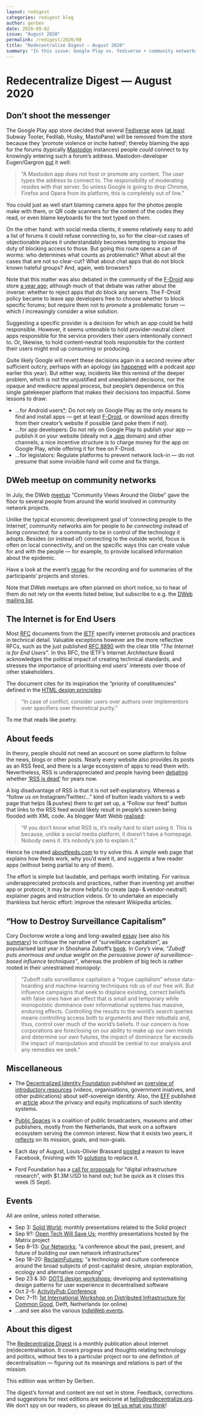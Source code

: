 ```yaml
---
layout: redigest
categories: redigest blog
author: gerben
date: 2020-09-02
issue: "August 2020"
permalink: /redigest/2020/08
title: "Redecentralize Digest — August 2020"
summary: "In this issue: Google Play vs. fediverse • community networks meetup • about feeds • etc."
---
```


Redecentralize Digest — August 2020
===================================


## Don’t shoot the messenger

The Google Play app store decided that several [Fediverse][] apps ([at least][] Subway Tooter, Fedilab, Husky, MastoPane) will be removed from the store because they ‘promote violence or incite hatred’; thereby blaming the app for the forums (typically [Mastodon][] instances) people *could* connect to by knowingly entering such a forum’s address. Mastodon-developer Eugen/Gargron [put][] it well:

> “A Mastodon app does not host or promote any content. The user types the address to connect to. The responsibility of moderating resides with that server. So unless Google is going to drop Chrome, Firefox and Opera from its platform, this is completely out of line.”

You could just as well start blaming camera apps for the photos people make with them, or QR code scanners for the content of the codes they read, or even blame keyboards for the text typed on them.

On the other hand: with social media clients, it seems relatively easy to add a list of forums it could refuse connecting to, so for the clear-cut cases of objectionable places it understandably becomes tempting to impose the duty of blocking access to those. But going this route opens a can of worms: who determines what counts as problematic? What about all the cases that are not so clear-cut? What about chat apps that do not block known hateful groups? And, again, web browsers?

Note that this matter was also debated in the community of the [F-Droid][] app store [a year ago][]; although much of that debate was rather about the inverse: whether to reject apps that *do* block any servers. The F-Droid policy became to leave app developers free to choose whether to block specific forums; but require them not to *promote* a problematic forum — which I increasingly consider a wise solution.

Suggesting a specific provider is a decision for which an app could be held responsible. However, it seems untenable to hold provider-neutral client apps responsible for the service providers their users intentionally connect to. Or, likewise, to hold content-neutral tools responsible for the content their users might end up consuming or producing.

Quite likely Google will revert these decisions again in a second review after sufficient outcry, perhaps with an apology (as [happened][] with a podcast app earlier this year). But either way, incidents like this remind of the deeper problem, which is not the unjustified and unexplained decisions, nor the opaque and mediocre appeal process, but people’s dependence on this single gatekeeper platform that makes their decisions too impactful. Some lessons to draw:

- …for Android users<abbr title="PS for iOS users: your device won’t even *let* you install apps from other sources — either try jailbreak your way to freedom, or (much easier) get another device. (or hope that Epic’s current court case will change things)">*</abbr>: Do not rely on Google Play as the only means to find and install apps — get at least [F-Droid][], or download apps directly from their creator’s website if possible (and poke them if not).
- …for app developers: Do not rely on Google Play to publish your app — publish it on your website (ideally not a [.app][] domain) and other channels; a nice incentive structure is to charge money for the app on Google Play, while offering it for free on F-Droid.
- …for legislators: Regulate platforms to prevent network lock-in — do not presume that some invisible hand will come and fix things.

[fediverse]: https://en.wikipedia.org/wiki/Fediverse "The fediverse is the social network consisting of independently hosted community servers (‘instances’), that interact using (primarily) the ActivityPub protocol"
[at least]: https://subwaytooter.hatenadiary.jp/entry/2020/09/01/161533 "About deletion warning from Play store · たていす (tateisu) / Subway Tooter blog · 1 Sep 2020"
[Mastodon]: https://joinmastodon.org/ "Mastodon is software resembling Twitter, but federating like email, so the social network (‘fediverse’) spans across independent instances."
[put]: https://mastodon.social/@Gargron/104763985152619617
[F-Droid]: https://f-droid.org "“F-Droid is an installable catalogue of FOSS (Free and Open Source Software) applications for the Android platform”"
[a year ago]: https://redecentralize.org/redigest/2019/07#banning-gab-from-the-fediverse "See the ReDigest of July 2019, “Banning Gab from the fediverse”"
[happened]: https://www.androidcentral.com/google-suspends-podcast-addict-play-store-due-inflexible-reading-covid-19-policies "Podcast Addict suspended from Play Store due to overzealous application of COVID-19 policies [Update: Restored] · Michael Allison / Android Central · 19 May 2020"
[.app]: https://get.app/ "The .app top-level domain is owned by Google, and awkwardly enough uses Google’s standard terms of service, which has no mention of e.g. domain takedowns; would ICANN’s rules protect domain registrants against Google’s whims?"


## DWeb meetup on community networks

In July, the DWeb [meetup][] “Community Views Around the Globe” gave the floor to several people from around the world involved in community network projects.

Unlike the typical economic development goal of ‘connecting people to the Internet’, community networks aim for people to *be connecting* instead of *being connected*; for a community to be in control of the technology it adopts. Besides (or instead of) connecting to the outside world, focus is often on local connectivity, and on the specific ways this can create value for and with the people — for example, to provide localised information about the epidemic.

Have a look at the event’s [recap][] for the recording and for summaries of the participants’ projects and stories.

Note that DWeb meetups are often planned on short notice, so to hear of them do not rely on the events listed below, but subscribe to e.g. the [DWeb mailing list][].

[meetup]: https://www.eventbrite.com/e/dweb-meetup-july2020-community-views-around-the-globe-tickets-114369343786
[recap]: https://blog.archive.org/2020/08/11/community-networks-adapt-to-new-realities-under-covid-a-dweb-meetup-recap/
[DWeb mailing list]: http://eepurl.com/gjUoD5


## The Internet is for End Users

Most [RFC][] documents from the [IETF][] specify internet protocols and practices in technical detail. Valuable exceptions however are the more reflective RFCs, such as the just published [RFC 8890][] with the clear title *“The Internet is for End Users”*. In this RFC, the IETF’s Internet Architecture Board acknowledges the political impact of creating technical standards, and stresses the importance of prioritising end users’ interests over those of other stakeholders.

The document cites for its inspiration the “priority of constituencies” defined in the [HTML design principles][]:

> “In case of conflict, consider users over authors over implementors over specifiers over theoretical purity.”

To me that reads like poetry.

[RFC]: https://ietf.org/standards/rfcs/ "Request For Comments; a rather humble name for the IETF’s publications that are actually already finalised."
[IETF]: https://ietf.org/ "Internet Engineering Task Force"
[RFC 8890]: https://www.rfc-editor.org/rfc/rfc8890.html
[HTML design principles]: https://www.w3.org/TR/html-design-principles/#priority-of-constituencies


## About feeds

In theory, people should not need an account on some platform to follow the news, blogs or other posts. Nearly every website also provides its posts as an RSS feed, and there is a large ecosystem of apps to read them with. Nevertheless, RSS is underappreciated and people having been [debating][] whether [‘RSS is dead’][] for years now.

A big disadvantage of RSS is that it is not self-explanatory. Whereas a “follow us on Instagram/Twitter/…” kind of button leads visitors to a web page that helps (& pushes) them to get set up, a “Follow our feed” button that links to the RSS feed would likely result in people’s screen being flooded with XML code. As blogger Matt Webb [realised][]:

> “If you don’t know what RSS is, it’s really hard to start using it. This is because, unlike a social media platform, it doesn’t have a homepage. Nobody owns it. It’s nobody’s job to explain it.”

Hence he created [aboutfeeds.com][] to try solve this. A simple web page that explains how feeds work, why you’d want it, and suggests a few reader apps (without being partial to any of them).

The effort is simple but laudable, and perhaps worth imitating. For various underappreciated protocols and practices, rather than inventing yet another app or protocol, it may be more helpful to create (app- & vendor-neutral!) explainer pages and instruction videos. Or to undertake an especially thankless but heroic effort: improve the relevant Wikipedia articles.

[debating]: https://www.vice.com/en_us/article/a3mm4z/the-rise-and-demise-of-rss "The Rise and Demise of RSS · Sinclair Target / Vice · 9 Jan 2019"
[‘RSS is dead’]: https://blogging.com/rss-dead/ "Is RSS Really Dead? · Claire Broadley / Blogging.com · 17 Aug 2017"
[realised]: http://interconnected.org/home/2020/08/12/introducing_aboutfeeds "Introducing aboutfeeds.com, a Getting Started guide for web feeds and RSS · Matt Webb · 12 Aug 2020"
[aboutfeeds.com]: https://aboutfeeds.com/


## “How to Destroy Surveillance Capitalism”

Cory Doctorow wrote a long and long-awaited [essay][] (see also his [summary][]) to critique the narrative of “surveillance capitalism”, as popularised last year in Shoshana Zuboff’s [book][]. In Cory’s view, *“Zuboff puts enormous and undue weight on the persuasive power of surveillance-based influence techniques”*, whereas the problem of big tech is rather rooted in their unrestrained monopoly:

> “Zuboff calls surveillance capitalism a “rogue capitalism” whose data-hoarding and machine-learning techniques rob us of our free will. But influence campaigns that seek to displace existing, correct beliefs with false ones have an effect that is small and temporary while monopolistic dominance over informational systems has massive, enduring effects. Controlling the results to the world’s search queries means controlling access both to arguments and their rebuttals and, thus, control over much of the world’s beliefs. If our concern is how corporations are foreclosing on our ability to make up our own minds and determine our own futures, the impact of dominance far exceeds the impact of manipulation and should be central to our analysis and any remedies we seek.”

[essay]: https://onezero.medium.com/how-to-destroy-surveillance-capitalism-8135e6744d59 "How to Destroy Surveillance Capitalism · Cory Doctorow / OneZero · 26 Aug 2020"
[book]: https://openlibrary.org/books/OL26677236M/The_age_of_surveillance_capitalism "The age of surveillance capitalism: the fight for a human future at the new frontier of power · Shoshana Zuboff · 2019"
[summary]: https://pluralistic.net/2020/08/26/destroy-surveillance-capitalism/#surveillance-monopolism "Plurastic: 26 Aug 2020 → Surveillance Capitalism is just capitalism, plus surveillance · Cory Doctorow · 26 Aug 2020"


## Miscellaneous

- The [Decentralized Identity Foundation][] published an [overview of introductory resources][] (videos, organisations, government iniatives, and other publications) about self-sovereign identity. Also, the [EFF][] published an [article][] about the privacy and equity implications of such identity systems.

[Decentralized Identity Foundation]: https://identity.foundation/
[overview of introductory resources]: https://medium.com/decentralized-identity/where-to-begin-b2a55b898b3 "Where to begin? An Overview of Introductory Resources · by_caballero / Decentralized Identity Foundation · 18 Aug 2020"
[EFF]: https://www.eff.org/ "Electronic Frontier Foundation"
[article]: https://www.eff.org/deeplinks/2020/08/digital-identification-must-be-designed-privacy-and-equity-10 "Digital Identification Must Be Designed for Privacy and Equity · Alexis Hancock / EFF · 31 Aug 2020"


- [Public Spaces][] is a coalition of public broadcasters, museums and other publishers, mostly from the Netherlands, that work on a software ecosystem serving the common interest. Now that it exists two years, it [reflects][] on its mission, goals, and non-goals.

[Public Spaces]: https://publicspaces.net/
[reflects]: https://publicspaces.net/2020/08/18/two-years-of-fighting-for-digital-ethics/ "Two years of fighting for digital ethics · Public Spaces · 18 Aug 2020"


- Each day of August, Louis-Olivier Brassard [posted][] a reason to leave Facebook, finishing with 10 [solutions][] to replace it.

[posted]: https://byebyefacebook.loupbrun.ca/en/
[solutions]: https://byebyefacebook.loupbrun.ca/en/s/


- Ford Foundation has a [call for proposals][] for “digital infrastructure research”, with $1.3M USD to hand out; but be quick as it closes this week (5 Sept).

[call for proposals]: https://fordfoundation.forms.fm/2020-digital-infrastructure-research-rfp/forms/8103


## Events

All are online, unless noted otherwise.

- Sep 3: [Solid World](https://solidproject.org/events); monthly presentations related to the Solid project
- Sep 9?: [Open Tech Will Save Us](https://matrix.org/open-tech-will-save-us/); monthly presentations hosted by the Matrix project
- Sep 8–13: [Our Networks](https://ournetworks.ca/); “a conference about the past, present, and future of building our own network infrastructures”
- Sep 18–20: [ReclaimFutures](https://reclaimfutures.org/); “a technology and culture conference around the broad subjects of post-capitalist desire, utopian exploration, ecology and alternative computing”
- Sep 23 & 30: [DOTS design workshops](https://decentpatterns.xyz/virtual-workshop-cyan/); developing and systematising design patterns for user experience in decentralised software
- Oct 2–5: [ActivityPub Conference](https://conf.activitypub.rocks/)
- Dec 7–11: [1st International Workshop on Distributed Infrastructure for Common Good](https://dicg2020.github.io/), Delft, Netherlands (or online)
- …and see also the various [IndieWeb events](https://events.indieweb.org/).


## About this digest

The [Redecentralize Digest](https://redecentralize.org/redigest/) is a monthly publication about internet (re)decentralisation. It covers progress and thoughts relating technology and politics, without ties to a particular project nor to one definition of decentralisation — figuring out its meanings and relations is part of the mission.

This edition was written by Gerben.

The digest’s format and content are not set in stone. Feedback, corrections and suggestions for next editions are welcome at <hello@redecentralize.org>. We don’t spy on our readers, so please do [tell us what you think](mailto:hello@redecentralize.org?subject=ReDigest%20feedback&body=I%20find%20ReDigest%20_____.%20It%20would%20be%20%28even%29%20better%20if%20_____.)!
